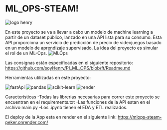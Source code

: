 # ML_OPS-STEAM! 
![logo henry](https://github.com/MartiPeker/ML_OPS-STEAM/assets/83708254/3ec1713f-6f7b-4117-a1fc-916b63646c85)

En este proyecto se va a llevar a cabo un modelo de machine learning a partir de un dataset público, 
lanzado en una API lista para su consumo. Esta API proporciona un servicio de predicción de precio de videojuegos 
basado en un modelo de aprendizaje supervisado. 
La idea del proyecto es simular el rol de un ML-Ops.
![MLOps](https://github.com/MartiPeker/ML_OPS-STEAM/assets/83708254/2c462d80-9664-4a2d-88a0-355a4a830455)

Las consignas están especificadas en el siguiente repositorio: https://github.com/soyHenry/PI_ML_OPS/blob/ft/Readme.md



Herramientas utilizadas en este proyecto:

![fastApi](https://github.com/MartiPeker/ML_OPS-STEAM/assets/83708254/1e9324b6-a12e-4ec3-904d-fcdc5cf74529)
![pandas](https://github.com/MartiPeker/ML_OPS-STEAM/assets/83708254/f0e01e8f-7bd4-4f1e-badc-42dd82bed459)
![scikit-learn](https://github.com/MartiPeker/ML_OPS-STEAM/assets/83708254/a45ee9ac-7235-43ab-ae69-d4dd7d2f8fb5)
![render](https://github.com/MartiPeker/ML_OPS-STEAM/assets/83708254/18b0dac7-131b-48c6-b941-290e6aeb71bb)

Características
-Todas las librerias necesarias para correr este proyecto se encuentran en el requirements.txt
-Las funciones de la API estan en el archivo main.py
-Los .ipynb tienen el EDA y ETL realizados.

El deploy de la App esta en render en el siguiente link: https://mlops-steam-peker.onrender.com/
